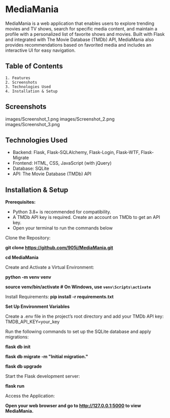 
# MediaMania

MediaMania is a web application that enables users to explore trending movies and TV shows, search for specific media content, and maintain a profile with a personalized list of favorite shows and movies. Built with Flask and integrated with The Movie Database (TMDb) API, MediaMania also provides recommendations based on favorited media and includes an interactive UI for easy navigation.




## Table of Contents
    1. Features
    2. Screenshots
    3. Technologies Used
    4. Installation & Setup
    
## Screenshots
images/Screenshot_1.png
images/Screenshot_2.png
images/Screenshot_3.png

## Technologies Used
- Backend: Flask, Flask-SQLAlchemy, Flask-Login, Flask-WTF, Flask-Migrate
- Frontend: HTML, CSS, JavaScript (with jQuery)
- Database: SQLite
- API: The Movie Database (TMDb) API
## Installation & Setup

**Prerequisites:**
- Python 3.8+ is recommended for compatibility.
- A TMDb API key is required. Create an account on TMDb to get an API key.
- Open your terminal to run the commands below

Clone the Repository:

**git clone https://github.com/905j/MediaMania.git**

**cd MediaMania**

Create and Activate a Virtual Environment:

**python -m venv venv**

**source venv/bin/activate  # On Windows, use `venv\Scripts\activate`**

Install Requirements:
**pip install -r requirements.txt**

**Set Up Environment Variables**

Create a .env file in the project’s root directory and add your TMDb API key: TMDB_API_KEY=your_key

Run the following commands to set up the SQLite database and apply migrations:

**flask db init**

**flask db migrate -m "Initial migration."**

**flask db upgrade**

Start the Flask development server:

**flask run**

Access the Application:

**Open your web browser and go to http://127.0.0.1:5000 to view MediaMania.**
